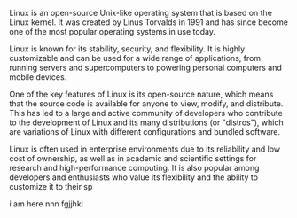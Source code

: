 
Linux is an open-source Unix-like operating system that is based on the Linux kernel. It was created by Linus Torvalds in 1991 and has since become one of the most popular operating systems in use today.

Linux is known for its stability, security, and flexibility. It is highly customizable and can be used for a wide range of applications, from running servers and supercomputers to powering personal computers and mobile devices.

One of the key features of Linux is its open-source nature, which means that the source code is available for anyone to view, modify, and distribute. This has led to a large and active community of developers who contribute to the development of Linux and its many distributions (or "distros"), which are variations of Linux with different configurations and bundled software.

Linux is often used in enterprise environments due to its reliability and low cost of ownership, as well as in academic and scientific settings for research and high-performance computing. It is also popular among developers and enthusiasts who value its flexibility and the ability to customize it to their sp


i am here nnn  fgjjhkl

